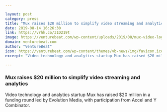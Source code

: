 ```yaml
---

layout: post
category: press
title: "Mux raises $20 million to simplify video streaming and analytics"
date: 2019-08-14 16:26:30
link: https://vrhk.co/31D219t
image: https://venturebeat.com/wp-content/uploads/2019/08/mux-video-logo-square-e1565123632691.png?w=1200&strip=all
domain: venturebeat.com
author: "VentureBeat"
icon: https://venturebeat.com/wp-content/themes/vb-news/img/favicon.ico
excerpt: "Video technology and analytics startup Mux has raised $20 million in a funding round led by Evolution Media, with participation from Accel and Y Combinator."

---
```


### Mux raises $20 million to simplify video streaming and analytics

Video technology and analytics startup Mux has raised $20 million in a funding round led by Evolution Media, with participation from Accel and Y Combinator.